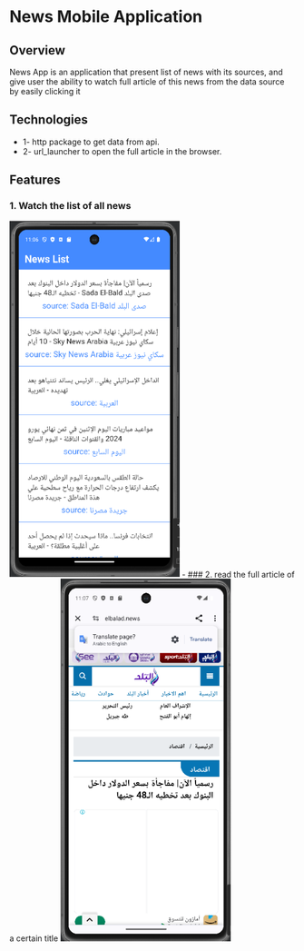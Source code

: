 # News Mobile Application

## Overview
News App is an application that present list of news with its sources, and give user the ability to watch full article of this news from the data source by easily clicking it
## Technologies
- 1- http package to get data from api.
- 2- url_launcher to open the full article in the browser.

## Features

### 1. Watch the list of all news

<img src="assets/news_list.png" alt="news lis page" width="300">
-
### 2. read the full article of a certain title 
 <img src="assets/news_details.png" alt="news details page" width="300">

